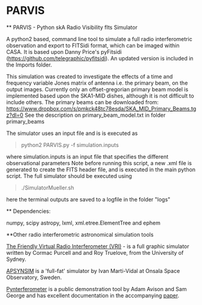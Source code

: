 # PARVIS 
** PARVIS - Python skA Radio Visibility fIts Simulator 

A python2 based, command line tool to  simulate a full radio interferometric observation and export to FITSidi format, which can be imaged within CASA. It is based upon Danny Price's pyFitsidi (https://github.com/telegraphic/pyfitsidi). An updated version is included in the Imports folder.

This simulation was created to investigate the effects of a time and frequency variable Jones matrix of antenna i.e. the primary beam, on the output images.  Currently only an offset-gregorian primary beam model is
implemented based upon the SKA1-MID dishes, although it is not difficult to include others.
The primary beams can be downloaded from: https://www.dropbox.com/s/pmkck48tc78esda/SKA_MID_Primary_Beams.tgz?dl=0
See the description on primary_beam_model.txt in folder primary_beams
      
The simulator uses an input file and is is executed as 

>python2 PARVIS.py -f simulation.inputs
    
where simulation.inputs is an input file that specifies the different observational parameters
Note before running this script, a new .xml file is generated to create the FITS header file, and is executed in the main python script. 
The full simulator should be executed using 

>./SimulatorMueller.sh 

here the terminal outputs are saved to a logfile in the folder "logs"

** Dependencies:

numpy, scipy astropy, lxml, xml.etree.ElementTree and ephem

**Other radio interferometric astronomical simulation tools

<a href = "https://github.com/crpurcell/friendlyVRI"> The Friendly Virtual Radio Interferometer (VRI)</a> - is a full graphic simulator written by Cormac Purcell and and Roy Truelove, from the University of Sydney.

<a href="https://launchpad.net/apsynsim">APSYNSIM</a>  is a 'full-fat' simulator by Ivan Marti-Vidal at Onsala Space Observatory, Sweden.

<a href="http://www.jb.man.ac.uk/pynterferometer/">Pynterferometer</a> is a public demonstration tool by Adam Avison and Sam George and has excellent documentation in the accompanying <a href="http://iopscience.iop.org/article/10.1088/0143-0807/34/1/7/meta;jsessionid=8C4EF5D281393737D6473793D4E70962.c3.iopscience.cld.iop.org">paper</a>.

